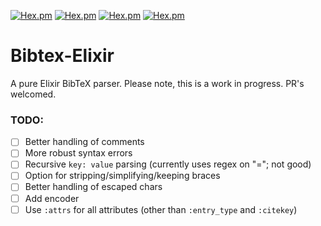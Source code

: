 [![Hex.pm](https://img.shields.io/hexpm/v/bibtex_elixir.svg)]()
[![Hex.pm](https://img.shields.io/hexpm/dt/bibtex_elixir.svg)]()
[![Hex.pm](https://img.shields.io/hexpm/dw/bibtex_elixir.svg)]()
[![Hex.pm](https://img.shields.io/hexpm/dd/bibtex_elixir.svg)]()

# Bibtex-Elixir

A pure Elixir BibTeX parser. Please note, this is a work in progress. PR's welcomed.

### TODO:

- [ ] Better handling of comments
- [ ] More robust syntax errors
- [ ] Recursive `key: value` parsing (currently uses regex on "="; not good)
- [ ] Option for stripping/simplifying/keeping braces
- [ ] Better handling of escaped chars
- [ ] Add encoder
- [ ] Use `:attrs` for all attributes (other than `:entry_type` and `:citekey`)

